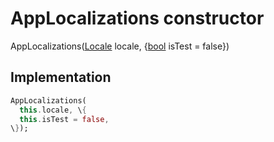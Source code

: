 


# AppLocalizations constructor







AppLocalizations([Locale](https://api.flutter.dev/flutter/dart-ui/Locale-class.html) locale, \{[bool](https://api.flutter.dev/flutter/dart-core/bool-class.html) isTest = false\})





## Implementation

```dart
AppLocalizations(
  this.locale, \{
  this.isTest = false,
\});
```







